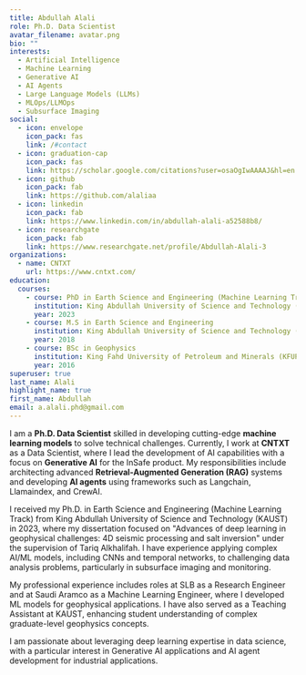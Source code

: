 ```yaml
---
title: Abdullah Alali
role: Ph.D. Data Scientist
avatar_filename: avatar.png
bio: ""
interests:
  - Artificial Intelligence
  - Machine Learning
  - Generative AI
  - AI Agents
  - Large Language Models (LLMs)
  - MLOps/LLMOps
  - Subsurface Imaging
social:
  - icon: envelope
    icon_pack: fas
    link: /#contact
  - icon: graduation-cap
    icon_pack: fas
    link: https://scholar.google.com/citations?user=osaOgIwAAAAJ&hl=en
  - icon: github
    icon_pack: fab
    link: https://github.com/alaliaa
  - icon: linkedin
    icon_pack: fab
    link: https://www.linkedin.com/in/abdullah-alali-a52588b8/
  - icon: researchgate
    icon_pack: fab
    link: https://www.researchgate.net/profile/Abdullah-Alali-3
organizations:
  - name: CNTXT
    url: https://www.cntxt.com/
education:
  courses:
    - course: PhD in Earth Science and Engineering (Machine Learning Track)
      institution: King Abdullah University of Science and Technology (KAUST), Thuwal, Saudi Arabia
      year: 2023
    - course: M.S in Earth Science and Engineering
      institution: King Abdullah University of Science and Technology (KAUST), Thuwal, Saudi Arabia
      year: 2018
    - course: BSc in Geophysics
      institution: King Fahd University of Petroleum and Minerals (KFUPM), Dhahran, Saudi Arabia
      year: 2016
superuser: true
last_name: Alali
highlight_name: true
first_name: Abdullah
email: a.alali.phd@gmail.com
---
```

I am a **Ph.D. Data Scientist** skilled in developing cutting-edge **machine learning models** to solve technical challenges. Currently, I work at **CNTXT** as a Data Scientist, where I lead the development of AI capabilities with a focus on **Generative AI** for the InSafe product. My responsibilities include architecting advanced **Retrieval-Augmented Generation (RAG)** systems and developing **AI agents** using frameworks such as Langchain, Llamaindex, and CrewAI.

I received my Ph.D. in Earth Science and Engineering (Machine Learning Track) from King Abdullah University of Science and Technology (KAUST) in 2023, where my dissertation focused on "Advances of deep learning in geophysical challenges: 4D seismic processing and salt inversion" under the supervision of Tariq Alkhalifah. I have experience applying complex AI/ML models, including CNNs and temporal networks, to challenging data analysis problems, particularly in subsurface imaging and monitoring. 

My professional experience includes roles at SLB as a Research Engineer and at Saudi Aramco as a Machine Learning Engineer, where I developed ML models for geophysical applications. I have also served as a Teaching Assistant at KAUST, enhancing student understanding of complex graduate-level geophysics concepts.

I am passionate about leveraging deep learning expertise in data science, with a particular interest in Generative AI applications and AI agent development for industrial applications.

